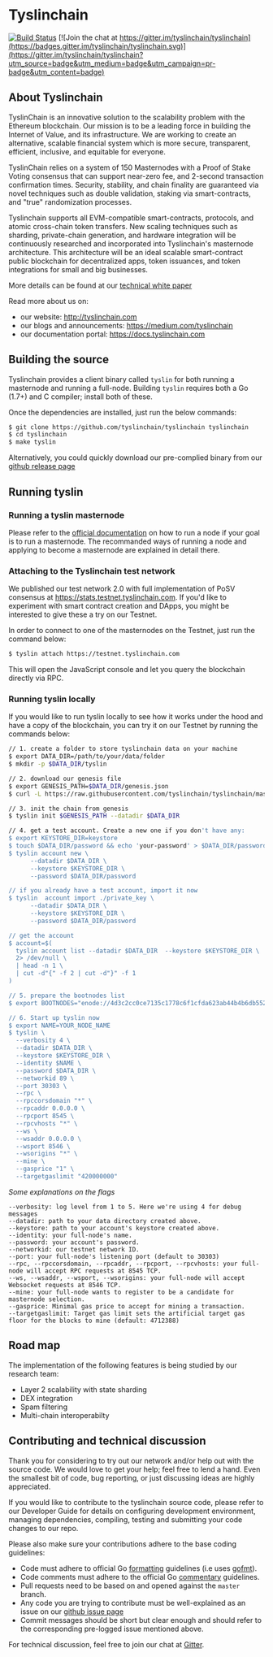 # Tyslinchain

[![Build Status](https://travis-ci.org/tyslinchain/tyslinchain.svg?branch=master)](https://travis-ci.org/tyslinchain/tyslinchain)
[![Join the chat at https://gitter.im/tyslinchain/tyslinchain](https://badges.gitter.im/tyslinchain/tyslinchain.svg)](https://gitter.im/tyslinchain/tyslinchain?utm_source=badge&utm_medium=badge&utm_campaign=pr-badge&utm_content=badge)

## About Tyslinchain

TyslinChain is an innovative solution to the scalability problem with the Ethereum blockchain.
Our mission is to be a leading force in building the Internet of Value, and its infrastructure.
We are working to create an alternative, scalable financial system which is more secure, transparent, efficient, inclusive, and equitable for everyone.

TyslinChain relies on a system of 150 Masternodes with a Proof of Stake Voting consensus that can support near-zero fee, and 2-second transaction confirmation times.
Security, stability, and chain finality are guaranteed via novel techniques such as double validation, staking via smart-contracts, and "true" randomization processes.

Tyslinchain supports all EVM-compatible smart-contracts, protocols, and atomic cross-chain token transfers.
New scaling techniques such as sharding, private-chain generation, and hardware integration will be continuously researched and incorporated into Tyslinchain's masternode architecture. This architecture will be an ideal scalable smart-contract public blockchain for decentralized apps, token issuances, and token integrations for small and big businesses.

More details can be found at our [technical white paper](https://tyslinchain.com/docs/technical-whitepaper---1.0.pdf)

Read more about us on:

- our website: http://tyslinchain.com
- our blogs and announcements: https://medium.com/tyslinchain
- our documentation portal: https://docs.tyslinchain.com

## Building the source

Tyslinchain provides a client binary called `tyslin` for both running a masternode and running a full-node.
Building `tyslin` requires both a Go (1.7+) and C compiler; install both of these.

Once the dependencies are installed, just run the below commands:

```bash
$ git clone https://github.com/tyslinchain/tyslinchain tyslinchain
$ cd tyslinchain
$ make tyslin
```

Alternatively, you could quickly download our pre-complied binary from our [github release page](https://github.com/tyslinchain/tyslinchain/releases)

## Running tyslin

### Running a tyslin masternode

Please refer to the [official documentation](https://docs.tyslinchain.com/get-started/run-node/) on how to run a node if your goal is to run a masternode.
The recommanded ways of running a node and applying to become a masternode are explained in detail there.

### Attaching to the Tyslinchain test network

We published our test network 2.0 with full implementation of PoSV consensus at https://stats.testnet.tyslinchain.com.
If you'd like to experiment with smart contract creation and DApps, you might be interested to give these a try on our Testnet.

In order to connect to one of the masternodes on the Testnet, just run the command below:

```bash
$ tyslin attach https://testnet.tyslinchain.com
```

This will open the JavaScript console and let you query the blockchain directly via RPC.

### Running tyslin locally

If you would like to run tyslin locally to see how it works under the hood and have a copy of the blockchain, you can try it on our Testnet by running the commands below:

```bash
// 1. create a folder to store tyslinchain data on your machine
$ export DATA_DIR=/path/to/your/data/folder
$ mkdir -p $DATA_DIR/tyslin

// 2. download our genesis file
$ export GENESIS_PATH=$DATA_DIR/genesis.json
$ curl -L https://raw.githubusercontent.com/tyslinchain/tyslinchain/master/genesis/testnet.json -o $GENESIS_PATH

// 3. init the chain from genesis
$ tyslin init $GENESIS_PATH --datadir $DATA_DIR

// 4. get a test account. Create a new one if you don't have any:
$ export KEYSTORE_DIR=keystore
$ touch $DATA_DIR/password && echo 'your-password' > $DATA_DIR/password
$ tyslin account new \
      --datadir $DATA_DIR \
      --keystore $KEYSTORE_DIR \
      --password $DATA_DIR/password

// if you already have a test account, import it now
$ tyslin  account import ./private_key \
      --datadir $DATA_DIR \
      --keystore $KEYSTORE_DIR \
      --password $DATA_DIR/password

// get the account
$ account=$(
  tyslin account list --datadir $DATA_DIR  --keystore $KEYSTORE_DIR \
  2> /dev/null \
  | head -n 1 \
  | cut -d"{" -f 2 | cut -d"}" -f 1
)

// 5. prepare the bootnodes list
$ export BOOTNODES="enode://4d3c2cc0ce7135c1778c6f1cfda623ab44b4b6db55289543d48ecfde7d7111fd420c42174a9f2fea511a04cf6eac4ec69b4456bfaaae0e5bd236107d3172b013@52.221.28.223:30301,enode://298780104303fcdb37a84c5702ebd9ec660971629f68a933fd91f7350c54eea0e294b0857f1fd2e8dba2869fcc36b83e6de553c386cf4ff26f19672955d9f312@13.251.101.216:30301,enode://46dba3a8721c589bede3c134d755eb1a38ae7c5a4c69249b8317c55adc8d46a369f98b06514ecec4b4ff150712085176818d18f59a9e6311a52dbe68cff5b2ae@13.250.94.232:30301"

// 6. Start up tyslin now
$ export NAME=YOUR_NODE_NAME
$ tyslin \
  --verbosity 4 \
  --datadir $DATA_DIR \
  --keystore $KEYSTORE_DIR \
  --identity $NAME \
  --password $DATA_DIR \
  --networkid 89 \
  --port 30303 \
  --rpc \
  --rpccorsdomain "*" \
  --rpcaddr 0.0.0.0 \
  --rpcport 8545 \
  --rpcvhosts "*" \
  --ws \
  --wsaddr 0.0.0.0 \
  --wsport 8546 \
  --wsorigins "*" \
  --mine \
  --gasprice "1" \
  --targetgaslimit "420000000"
```

*Some explanations on the flags*

```
--verbosity: log level from 1 to 5. Here we're using 4 for debug messages
--datadir: path to your data directory created above.
--keystore: path to your account's keystore created above.
--identity: your full-node's name.
--password: your account's password.
--networkid: our testnet network ID.
--port: your full-node's listening port (default to 30303)
--rpc, --rpccorsdomain, --rpcaddr, --rpcport, --rpcvhosts: your full-node will accept RPC requests at 8545 TCP.
--ws, --wsaddr, --wsport, --wsorigins: your full-node will accept Websocket requests at 8546 TCP.
--mine: your full-node wants to register to be a candidate for masternode selection.
--gasprice: Minimal gas price to accept for mining a transaction.
--targetgaslimit: Target gas limit sets the artificial target gas floor for the blocks to mine (default: 4712388)
```

## Road map

The implementation of the following features is being studied by our research team:

- Layer 2 scalability with state sharding
- DEX integration
- Spam filtering
- Multi-chain interoperabilty

## Contributing and technical discussion

Thank you for considering to try out our network and/or help out with the source code.
We would love to get your help; feel free to lend a hand.
Even the smallest bit of code, bug reporting, or just discussing ideas are highly appreciated.

If you would like to contribute to the tyslinchain source code, please refer to our Developer Guide for details on configuring development environment, managing dependencies, compiling, testing and submitting your code changes to our repo.

Please also make sure your contributions adhere to the base coding guidelines:

- Code must adhere to official Go [formatting](https://golang.org/doc/effective_go.html#formatting) guidelines (i.e uses [gofmt](https://golang.org/cmd/gofmt/)).
- Code comments must adhere to the official Go [commentary](https://golang.org/doc/effective_go.html#commentary) guidelines.
- Pull requests need to be based on and opened against the `master` branch.
- Any code you are trying to contribute must be well-explained as an issue on our [github issue page](https://github.com/tyslinchain/tyslinchain/issues)
- Commit messages should be short but clear enough and should refer to the corresponding pre-logged issue mentioned above.

For technical discussion, feel free to join our chat at [Gitter](https://gitter.im/tyslinchain/tyslinchain).
